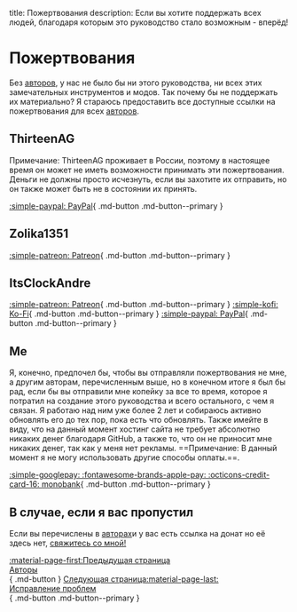 title: Пожертвования
description: Если вы хотите поддержать всех людей, благодаря которым это руководство стало возможным - вперёд!

# Пожертвования

Без [авторов](credits.md), у нас не было бы ни этого руководства, ни всех этих замечательных инструментов и модов. Так почему бы не поддержать их материально? Я стараюсь предоставить все доступные ссылки на пожертвования для всех [авторов](credits.md).

## ThirteenAG
Примечание: ThirteenAG проживает в России, поэтому в настоящее время он может не иметь возможности принимать эти пожертвования. Деньги не должны просто исчезнуть, если вы захотите их отправить, но он также может быть не в состоянии их принять.

[:simple-paypal: PayPal](https://www.paypal.com/donate/?cmd=_s-xclick&hosted_button_id=77JMVFE8N42PE){ .md-button .md-button--primary }

## Zolika1351

[:simple-patreon: Patreon](https://www.patreon.com/zolika1351){ .md-button .md-button--primary }

## ItsClockAndre

[:simple-patreon: Patreon](https://www.patreon.com/itsclonkandre?fan_landing=true){ .md-button .md-button--primary } [:simple-kofi: Ko-Fi](https://ko-fi.com/itsclonkandre){ .md-button .md-button--primary } [:simple-paypal: PayPal](https://www.paypal.com/paypalme/ItsClonkAndre){ .md-button .md-button--primary }

## Me
Я, конечно, предпочел бы, чтобы вы отправляли пожертвования не мне, а другим авторам, перечисленным выше, но в конечном итоге я был бы рад, если бы вы отправили мне копейку за все то время, которое я потратил на создание этого руководства и всего остального, с чем я связан. Я работаю над ним уже более 2 лет и собираюсь активно обновлять его до тех пор, пока есть что обновлять. Также имейте в виду, что на данный момент хостинг сайта не требует абсолютно никаких денег благодаря GitHub, а также то, что он не приносит мне никаких денег, так как у меня нет рекламы. ==Примечание: В данный момент я не могу использовать другие способы оплаты.==.

[:simple-googlepay: :fontawesome-brands-apple-pay: :octicons-credit-card-16: monobank](https://send.monobank.ua/jar/3cJx2rhdw2){ .md-button .md-button--primary }

## В случае, если я вас пропустил
Если вы перечислены в [авторах](credits.md)и у вас есть ссылка на донат но её здесь нет, [свяжитесь со мной!](contact-me.md)

[:material-page-first:Предыдущая страница <br>Авторы</br>](credits.md){ .md-button } [Следующая страница:material-page-last: <br>Исправление проблем</br>](troubleshooting.md){ .md-button .md-button--primary } 